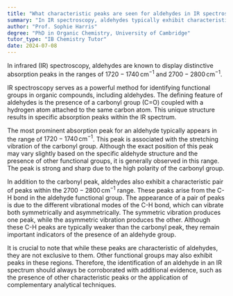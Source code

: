 ```yaml
---
title: "What characteristic peaks are seen for aldehydes in IR spectroscopy?"
summary: "In IR spectroscopy, aldehydes typically exhibit characteristic peaks in the regions of 1720-1740 cm-1 and 2700-2800 cm-1."
author: "Prof. Sophie Harris"
degree: "PhD in Organic Chemistry, University of Cambridge"
tutor_type: "IB Chemistry Tutor"
date: 2024-07-08
---
```


In infrared (IR) spectroscopy, aldehydes are known to display distinctive absorption peaks in the ranges of $1720-1740 \, \text{cm}^{-1}$ and $2700-2800 \, \text{cm}^{-1}$.

IR spectroscopy serves as a powerful method for identifying functional groups in organic compounds, including aldehydes. The defining feature of aldehydes is the presence of a carbonyl group (C=O) coupled with a hydrogen atom attached to the same carbon atom. This unique structure results in specific absorption peaks within the IR spectrum.

The most prominent absorption peak for an aldehyde typically appears in the range of $1720-1740 \, \text{cm}^{-1}$. This peak is associated with the stretching vibration of the carbonyl group. Although the exact position of this peak may vary slightly based on the specific aldehyde structure and the presence of other functional groups, it is generally observed in this range. The peak is strong and sharp due to the high polarity of the carbonyl group.

In addition to the carbonyl peak, aldehydes also exhibit a characteristic pair of peaks within the $2700-2800 \, \text{cm}^{-1}$ range. These peaks arise from the C-H bond in the aldehyde functional group. The appearance of a pair of peaks is due to the different vibrational modes of the C-H bond, which can vibrate both symmetrically and asymmetrically. The symmetric vibration produces one peak, while the asymmetric vibration produces the other. Although these C-H peaks are typically weaker than the carbonyl peak, they remain important indicators of the presence of an aldehyde group.

It is crucial to note that while these peaks are characteristic of aldehydes, they are not exclusive to them. Other functional groups may also exhibit peaks in these regions. Therefore, the identification of an aldehyde in an IR spectrum should always be corroborated with additional evidence, such as the presence of other characteristic peaks or the application of complementary analytical techniques.
    